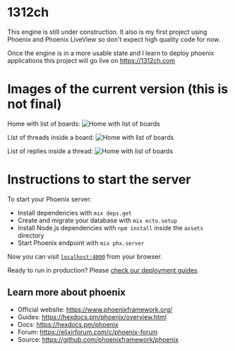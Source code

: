 # 1312ch
This engine is still under construction. It also is my first project using Phoenix and Phoenix LiveView so don't expect high quality code for now.

Once the engine is in a more usable state and I learn to deploy phoenix applications this project will go live on https://1312ch.com

# Images of the current version (this is not final)
Home with list of boards:
![Home with list of boards](https://i.imgur.com/5nrnNxJ.png)

List of threads inside a board:
![Home with list of boards](https://i.imgur.com/FPhszYK.png)

List of replies inside a thread:
![Home with list of boards](https://i.imgur.com/zJmlbo0.png)

# Instructions to start the server
To start your Phoenix server:

  * Install dependencies with `mix deps.get`
  * Create and migrate your database with `mix ecto.setup`
  * Install Node.js dependencies with `npm install` inside the `assets` directory
  * Start Phoenix endpoint with `mix phx.server`

Now you can visit [`localhost:4000`](http://localhost:4000) from your browser.

Ready to run in production? Please [check our deployment guides](https://hexdocs.pm/phoenix/deployment.html).

## Learn more about phoenix

  * Official website: https://www.phoenixframework.org/
  * Guides: https://hexdocs.pm/phoenix/overview.html
  * Docs: https://hexdocs.pm/phoenix
  * Forum: https://elixirforum.com/c/phoenix-forum
  * Source: https://github.com/phoenixframework/phoenix
